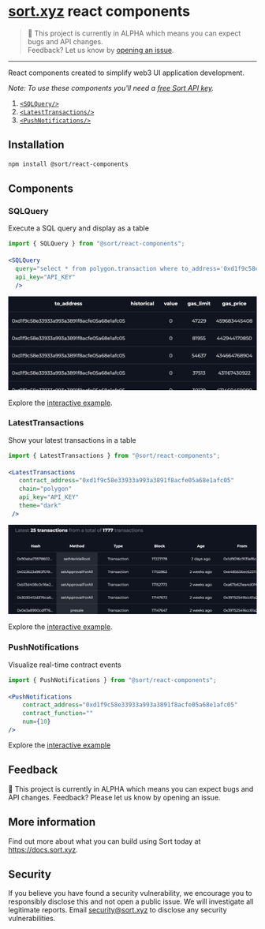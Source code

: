 # [sort.xyz](https://sort.xyz) react components

> 🧪 This project is currently in ALPHA which means you can expect bugs and API
> changes.  
> Feedback? Let us know by [opening an issue](https://github.com/sortxyz/react-components/issues).

---

React components created to simplify web3 UI application development.

_Note: To use these components you'll need a [free Sort API key](https://docs.sort.xyz/docs/api-keys)._

1. [`<SQLQuery/>`](#sqlquery)
1. [`<LatestTransactions/>`](#latesttransactions)
1. [`<PushNotifications/>`](#pushnotifications)

## Installation

```sh
npm install @sort/react-components
```

## Components

### SQLQuery

Execute a SQL query and display as a table

```jsx
import { SQLQuery } from "@sort/react-components";

<SQLQuery
  query="select * from polygon.transaction where to_address='0xd1f9c58e33933a993a3891f8acfe05a68e1afc05' order by block_id desc"
  api_key="API_KEY"
  />
```

![sql query](./readme-imgs/sql-query.png)

Explore the [interactive example](https://sort.xyz/contracts/matic/0xd1f9c58e33933a993a3891f8acfe05a68e1afc05/sql).

### LatestTransactions

Show your latest transactions in a table

```jsx
import { LatestTransactions } from "@sort/react-components";

<LatestTransactions
   contract_address="0xd1f9c58e33933a993a3891f8acfe05a68e1afc05"
   chain="polygon"
   api_key="API_KEY"
   theme="dark"
 />
```

![sql query](./readme-imgs/latest-txns.png)

Explore the [interactive example](https://sort.xyz/contracts/matic/0xd1f9c58e33933a993a3891f8acfe05a68e1afc05/sql).

### PushNotifications

Visualize real-time contract events

```jsx
import { PushNotifications } from "@sort/react-components";

<PushNotifications
    contract_address="0xd1f9c58e33933a993a3891f8acfe05a68e1afc05"
    contract_function=""
    num={10}
/>
```

Explore the [interactive example](https://sort.xyz/contracts/matic/0xd1f9c58e33933a993a3891f8acfe05a68e1afc05/push)

## Feedback

🧪 This project is currently in ALPHA which means you can expect bugs and API
changes. Feedback? Please let us know by opening an issue.

## More information

Find out more about what you can build using Sort today at
https://docs.sort.xyz.

## Security

If you believe you have found a security vulnerability, we encourage you to
responsibly disclose this and not open a public issue. We will investigate all
legitimate reports. Email security@sort.xyz to disclose any security
vulnerabilities.

